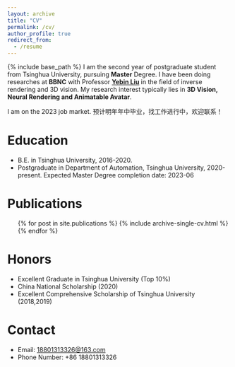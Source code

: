 ```yaml
---
layout: archive
title: "CV"
permalink: /cv/
author_profile: true
redirect_from:
  - /resume
---
```


{% include base_path %}
I am the second year of postgraduate student from Tsinghua University, pursuing **Master** Degree. I have been doing researches at **BBNC** with Professor [**Yebin Liu**](https://liuyebin.com/) in the field of inverse rendering and 3D vision. My research interest typically lies in **3D Vision, Neural Rendering and Animatable Avatar**. 

I am on the 2023 job market. 预计明年年中毕业，找工作进行中，欢迎联系！


Education
======
* B.E. in Tsinghua University, 2016-2020.
* Postgraduate in Department of Automation, Tsinghua University, 2020-present. Expected Master Degree completion date: 2023-06

<!-- Work experience
======
* Summer 2015: Research Assistant
  * Github University
  * Duties included: Tagging issues
  * Supervisor: Professor Git

* Fall 2015: Research Assistant
  * Github University
  * Duties included: Merging pull requests
  * Supervisor: Professor Hub -->
  
<!-- Skills
======
* C++/Python
* Skill 2
  * Sub-skill 2.1
  * Sub-skill 2.2
  * Sub-skill 2.3
* Skill 3 -->

Publications
======
  <ul>{% for post in site.publications %}
    {% include archive-single-cv.html %}
  {% endfor %}</ul>

Honors
======
* Excellent Graduate in Tsinghua University (Top 10%)
* China National Scholarship (2020)
* Excellent Comprehensive Scholarship of Tsinghua University (2018,2019)

Contact
======
* Email: 18801313326@163.com
* Phone Number: +86 18801313326



